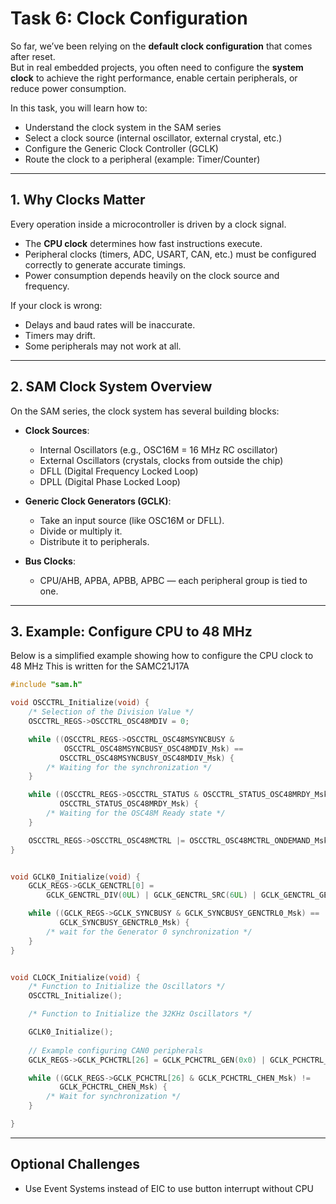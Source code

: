 # Task 6: Clock Configuration

So far, we’ve been relying on the **default clock configuration** that comes after reset.  
But in real embedded projects, you often need to configure the **system clock** to achieve the right performance, enable certain peripherals, or reduce power consumption.  

In this task, you will learn how to:
- Understand the clock system in the SAM series
- Select a clock source (internal oscillator, external crystal, etc.)
- Configure the Generic Clock Controller (GCLK)
- Route the clock to a peripheral (example: Timer/Counter)

---

## 1. Why Clocks Matter

Every operation inside a microcontroller is driven by a clock signal.  
- The **CPU clock** determines how fast instructions execute.  
- Peripheral clocks (timers, ADC, USART, CAN, etc.) must be configured correctly to generate accurate timings.  
- Power consumption depends heavily on the clock source and frequency.  

If your clock is wrong:
- Delays and baud rates will be inaccurate.
- Timers may drift.
- Some peripherals may not work at all.

---

## 2. SAM Clock System Overview

On the SAM series, the clock system has several building blocks:

- **Clock Sources**:  
  - Internal Oscillators (e.g., OSC16M = 16 MHz RC oscillator)  
  - External Oscillators (crystals, clocks from outside the chip)  
  - DFLL (Digital Frequency Locked Loop)  
  - DPLL (Digital Phase Locked Loop)

- **Generic Clock Generators (GCLK)**:  
  - Take an input source (like OSC16M or DFLL).  
  - Divide or multiply it.  
  - Distribute it to peripherals.

- **Bus Clocks**:  
  - CPU/AHB, APBA, APBB, APBC — each peripheral group is tied to one.  

---

## 3. Example: Configure CPU to 48 MHz

Below is a simplified example showing how to configure the CPU clock to 48 MHz
This is written for the SAMC21J17A

```c
#include "sam.h"

void OSCCTRL_Initialize(void) {
    /* Selection of the Division Value */
    OSCCTRL_REGS->OSCCTRL_OSC48MDIV = 0;

    while ((OSCCTRL_REGS->OSCCTRL_OSC48MSYNCBUSY &
            OSCCTRL_OSC48MSYNCBUSY_OSC48MDIV_Msk) ==
           OSCCTRL_OSC48MSYNCBUSY_OSC48MDIV_Msk) {
        /* Waiting for the synchronization */
    }

    while ((OSCCTRL_REGS->OSCCTRL_STATUS & OSCCTRL_STATUS_OSC48MRDY_Msk) !=
           OSCCTRL_STATUS_OSC48MRDY_Msk) {
        /* Waiting for the OSC48M Ready state */
    }

    OSCCTRL_REGS->OSCCTRL_OSC48MCTRL |= OSCCTRL_OSC48MCTRL_ONDEMAND_Msk;
}


void GCLK0_Initialize(void) {
    GCLK_REGS->GCLK_GENCTRL[0] =
        GCLK_GENCTRL_DIV(0UL) | GCLK_GENCTRL_SRC(6UL) | GCLK_GENCTRL_GENEN_Msk;   

    while ((GCLK_REGS->GCLK_SYNCBUSY & GCLK_SYNCBUSY_GENCTRL0_Msk) ==
           GCLK_SYNCBUSY_GENCTRL0_Msk) {
        /* wait for the Generator 0 synchronization */
    }
}


void CLOCK_Initialize(void) {
    /* Function to Initialize the Oscillators */
    OSCCTRL_Initialize();

    /* Function to Initialize the 32KHz Oscillators */

    GCLK0_Initialize();
    
    // Example configuring CAN0 peripherals
    GCLK_REGS->GCLK_PCHCTRL[26] = GCLK_PCHCTRL_GEN(0x0) | GCLK_PCHCTRL_CHEN_Msk;

    while ((GCLK_REGS->GCLK_PCHCTRL[26] & GCLK_PCHCTRL_CHEN_Msk) !=
           GCLK_PCHCTRL_CHEN_Msk) {
        /* Wait for synchronization */
    }

}

```


---
## Optional Challenges

- Use Event Systems instead of EIC to use button interrupt without CPU 

